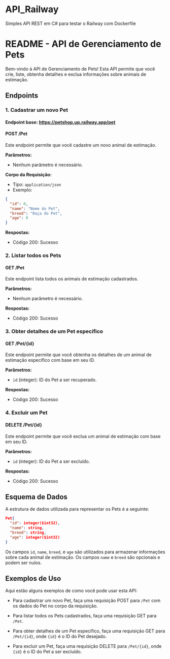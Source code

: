 # API_Railway
Simples API REST em C# para testar o Railway com Dockerfile

# README - API de Gerenciamento de Pets

Bem-vindo à API de Gerenciamento de Pets! Esta API permite que você crie, liste, obtenha detalhes e exclua informações sobre animais de estimação.

## Endpoints

### 1. Cadastrar um novo Pet
#### Endpoint base:  https://petshop.up.railway.app/pet
#### POST /Pet

Este endpoint permite que você cadastre um novo animal de estimação.

**Parâmetros:**
- Nenhum parâmetro é necessário.

**Corpo da Requisição:**
- Tipo: `application/json`
- Exemplo:
```json
{
  "id": 0,
  "name": "Nome do Pet",
  "breed": "Raça do Pet",
  "age": 0
}
```

**Respostas:**
- Código 200: Sucesso

### 2. Listar todos os Pets

#### GET /Pet

Este endpoint lista todos os animais de estimação cadastrados.

**Parâmetros:**
- Nenhum parâmetro é necessário.

**Respostas:**
- Código 200: Sucesso

### 3. Obter detalhes de um Pet específico

#### GET /Pet/{id}

Este endpoint permite que você obtenha os detalhes de um animal de estimação específico com base em seu ID.

**Parâmetros:**
- `id` (integer): ID do Pet a ser recuperado.

**Respostas:**
- Código 200: Sucesso

### 4. Excluir um Pet

#### DELETE /Pet/{id}

Este endpoint permite que você exclua um animal de estimação com base em seu ID.

**Parâmetros:**
- `id` (integer): ID do Pet a ser excluído.

**Respostas:**
- Código 200: Sucesso

## Esquema de Dados

A estrutura de dados utilizada para representar os Pets é a seguinte:

```json
Pet{
  "id": integer($int32),
  "name": string,
  "breed": string,
  "age": integer($int32)
}
```

Os campos `id`, `name`, `breed`, e `age` são utilizados para armazenar informações sobre cada animal de estimação. Os campos `name` e `breed` são opcionais e podem ser nulos.

## Exemplos de Uso

Aqui estão alguns exemplos de como você pode usar esta API:

- Para cadastrar um novo Pet, faça uma requisição POST para `/Pet` com os dados do Pet no corpo da requisição.

- Para listar todos os Pets cadastrados, faça uma requisição GET para `/Pet`.

- Para obter detalhes de um Pet específico, faça uma requisição GET para `/Pet/{id}`, onde `{id}` é o ID do Pet desejado.

- Para excluir um Pet, faça uma requisição DELETE para `/Pet/{id}`, onde `{id}` é o ID do Pet a ser excluído.


